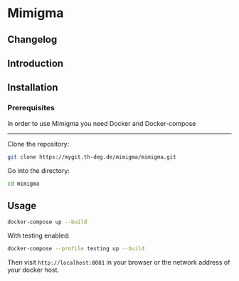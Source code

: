 # Mimigma

## Changelog

## Introduction

## Installation

### Prerequisites

In order to use Mimigma you need Docker and Docker-compose

---

Clone the repository:
```bash
git clone https://mygit.th-deg.de/mimigma/mimigma.git
```

Go into the directory:
```bash
cd mimigma
```

## Usage

```bash
docker-compose up --build
```

With testing enabled:
```bash
docker-compose --profile testing up --build
```

Then visit `http://localhost:8081` in your browser or the network address of your docker host.